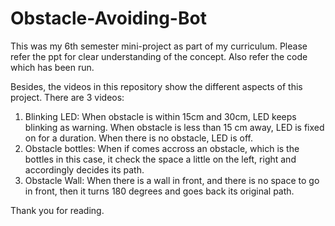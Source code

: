 # Obstacle-Avoiding-Bot

This was my 6th semester mini-project as part of my curriculum.
Please refer the ppt for clear understanding of the concept.
Also refer the code which has been run.

Besides, the videos in this repository show the different aspects of this project.
There are 3 videos:
1. Blinking LED: When obstacle is within 15cm and 30cm, LED keeps blinking as warning.
                 When obstacle is less than 15 cm away, LED is fixed on for a duration.
                 When there is no obstacle, LED is off.
2. Obstacle bottles: When if comes accross an obstacle, which is the bottles in this case, it check the space a little on the left, right and accordingly decides its path.
3. Obstacle Wall: When there is a wall in front, and there is no space to go in front, then it turns 180 degrees and goes back its original path.

Thank you for reading.
